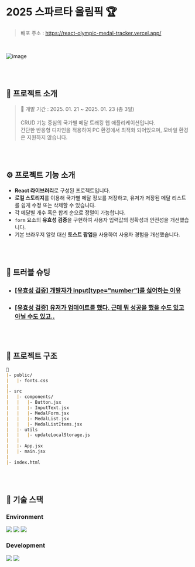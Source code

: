 
#  2025 스파르타 올림픽 🏆
> 배포 주소 : https://react-olympic-medal-tracker.vercel.app/

<br>

![image](https://github.com/user-attachments/assets/fbf10ace-641a-4b81-9f5d-3b76cfc095e8)

<br>
<br>

## 💬 프로젝트 소개

> 📅 개발 기간 : 2025. 01. 21 ~ 2025. 01. 23 (총 3일)
> <br><br>
> CRUD 기능 중심의 국가별 메달 트래킹 웹 애플리케이션입니다.
> <br> 간단한 반응형 디자인을 적용하여 PC 환경에서 최적화 되어있으며, 모바일 환경은 지원하지 않습니다.

<br>
<br>

## ⚙ 프로젝트 기능 소개

- **React 라이브러리**로 구성된 프로젝트입니다.
- **로컬 스토리지**를 이용해 국가별 메달 정보를 저장하고, 유저가 저장된 메달 리스트를 쉽게 수정 또는 삭제할 수 있습니다.
- 각 메달별 개수 혹은 합계 순으로 정렬이 가능합니다.
- `form` 요소의 **유효성 검증**을 구현하여 사용자 입력값의 정확성과 안전성을 개선했습니다.
- 기본 브라우저 알럿 대신 **토스트 팝업**을 사용하여 사용자 경험을 개선했습니다.

<br>
<br>

## 🚀 트러블 슈팅

- ### [[유효성 검증] 개발자가 input[type="number"]를 싫어하는 이유](https://velog.io/@jiyunk/트러블슈팅-개발자가-inputtypenumber를-싫어하는-이유)
- ### [[유효성 검증] 유저가 업데이트를 했다. 근데 뭐 성공을 했을 수도 있고 아닐 수도 있고..](https://velog.io/@jiyunk/유저가-업데이트를-했다.-근데-뭐-성공을-했을-수도-있고-아닐-수도-있고)
<br>
<br>

## 📁 프로젝트 구조

```markdown
📁
|- public/
|   |- fonts.css
|
|- src
|   |- components/
|   |   |- Button.jsx
|   |   |- InputText.jsx
|   |   |- MedalForm.jsx
|   |   |- MedalList.jsx
|   |   |- MedalListItems.jsx
|   |- utils
|   |   |- updateLocalStorage.js
|   |
|   |- App.jsx
|   |- main.jsx
|
|- index.html
```

<br>
<br>

## 🧶 기술 스택
<div align="left">

### Environment
<img src="https://img.shields.io/badge/Visual_Studio_Code-007ACC?style=for-the-badge&logo=https://upload.wikimedia.org/wikipedia/commons/a/a7/Visual_Studio_Code_1.35_icon.svg&logoColor=white" />
<img src="https://img.shields.io/badge/Git-F05032?style=for-the-badge&logo=git&logoColor=white" />
<img src="https://img.shields.io/badge/GitHub-181717?style=for-the-badge&logo=github&logoColor=white" />

<br>

### Development
<img src="https://img.shields.io/badge/React-61DAFB?style=for-the-badge&logo=React&logoColor=black"/>
<img src="https://img.shields.io/badge/JavaScript-F7DF1E?style=for-the-badge&logo=JavaScript&logoColor=white"/>

</div>

